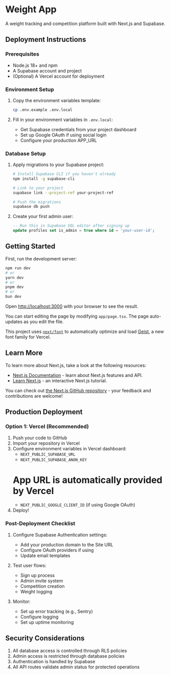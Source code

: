 # Weight App

A weight tracking and competition platform built with Next.js and Supabase.

## Deployment Instructions

### Prerequisites

- Node.js 18+ and npm
- A Supabase account and project
- (Optional) A Vercel account for deployment

### Environment Setup

1. Copy the environment variables template:
   ```bash
   cp .env.example .env.local
   ```

2. Fill in your environment variables in `.env.local`:
   - Get Supabase credentials from your project dashboard
   - Set up Google OAuth if using social login
   - Configure your production APP_URL

### Database Setup

1. Apply migrations to your Supabase project:
   ```bash
   # Install Supabase CLI if you haven't already
   npm install -g supabase-cli

   # Link to your project
   supabase link --project-ref your-project-ref

   # Push the migrations
   supabase db push
   ```

2. Create your first admin user:
   ```sql
   -- Run this in Supabase SQL editor after signing up
   update profiles set is_admin = true where id = 'your-user-id';
   ```

## Getting Started

First, run the development server:

```bash
npm run dev
# or
yarn dev
# or
pnpm dev
# or
bun dev
```

Open [http://localhost:3000](http://localhost:3000) with your browser to see the result.

You can start editing the page by modifying `app/page.tsx`. The page auto-updates as you edit the file.

This project uses [`next/font`](https://nextjs.org/docs/app/building-your-application/optimizing/fonts) to automatically optimize and load [Geist](https://vercel.com/font), a new font family for Vercel.

## Learn More

To learn more about Next.js, take a look at the following resources:

- [Next.js Documentation](https://nextjs.org/docs) - learn about Next.js features and API.
- [Learn Next.js](https://nextjs.org/learn) - an interactive Next.js tutorial.

You can check out [the Next.js GitHub repository](https://github.com/vercel/next.js) - your feedback and contributions are welcome!

## Production Deployment

### Option 1: Vercel (Recommended)

1. Push your code to GitHub
2. Import your repository in Vercel
3. Configure environment variables in Vercel dashboard:
   - `NEXT_PUBLIC_SUPABASE_URL`
   - `NEXT_PUBLIC_SUPABASE_ANON_KEY`
   # App URL is automatically provided by Vercel
   - `NEXT_PUBLIC_GOOGLE_CLIENT_ID` (if using Google OAuth)
4. Deploy!

### Post-Deployment Checklist

1. Configure Supabase Authentication settings:
   - Add your production domain to the Site URL
   - Configure OAuth providers if using
   - Update email templates

2. Test user flows:
   - Sign up process
   - Admin invite system
   - Competition creation
   - Weight logging

3. Monitor:
   - Set up error tracking (e.g., Sentry)
   - Configure logging
   - Set up uptime monitoring

## Security Considerations

1. All database access is controlled through RLS policies
2. Admin access is restricted through database policies
3. Authentication is handled by Supabase
4. All API routes validate admin status for protected operations
